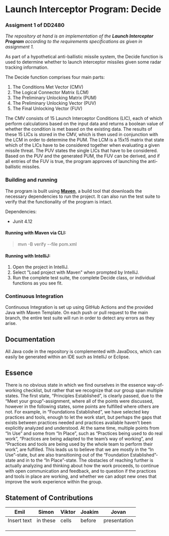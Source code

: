 # **Launch Interceptor Program: Decide**
### Assigment 1 of DD2480
*The repository at hand is an implementation of the **Launch Interceptor Program** 
according to the requirements specifications as given in assignment 1.*

As part of a hypothetical anti-ballistic missile system, the Decide function is used to determine 
whether to launch interceptor missiles given some radar tracking information.

The Decide function comprises four main parts:
1. The Conditions Met Vector (CMV)
2. The Logical Connector Matrix (LCM)
3. The Preliminary Unlocking Matrix (PUM)
4. The Preliminary Unlocking Vector (PUV)
5. The Final Unlocking Vector (FUV)

The CMV consists of 15 Launch Interceptor Conditions (LIC), each of which perform calculations based
on the input data and returns a boolean value of whether the condition is met based on the existing data.
The results of these 15 LICs is stored in the CMV, which is then used in conjunction with the LCM
in order to determine the PUM. The LCM is a 15x15 matrix that state which of the LICs have to be considered
together when evaluating a given missile threat. The PUV states the single LICs that have to be considered.
Based on the PUV and the generated PUM, the FUV can be derived,
and if all entries of the FUV is true, the program approves of launching the anti-ballistic missiles.

### Building and running
The program is built using [**Maven**](https://maven.apache.org), a build tool
that downloads the necessary dependencies to run the project. It can also run the test suite to verify that
the functionality of the program is intact.

Dependencies:
* Junit 4.12

#### Running with Maven via CLI:
>mvn -B verify --file pom.xml

#### Running with IntelliJ:
1. Open the project in IntelliJ.
2. Select "Load project with Maven" when prompted by IntelliJ. 
3. Run the complete test suite, the complete Decide class, or individual functions as you see fit.

### Continuous Integration
Continuous Integration is set up using GitHub Actions and the provided Java with Maven Template.
On each push or pull request to the main branch, the entire test suite will run in order to detect any errors as they arise.

## Documentation
All Java code in the repository is complemented with JavaDocs, which can easily be generated within an IDE such as IntelliJ or Eclipse.

## Essence
There is no obvious state in which we find ourselves in the essence way-of-working checklist, but rather that we recognize that our group span multiple states. The first state, “Principles Established”, is clearly passed, due to the “Meet your group”-assignment, where all of the points were discussed, however in the following states, some points are fulfilled where others are not. For example, in “Foundations Established”, we have selected key practices and tools, enough to let the work start, but perhaps the gaps that exists between practices needed and practices available haven’t been explicitly analyzed and understood. At the same time, multiple points from “In Use” and some from “In Place”, such as “Practices being used to do real work”, “Practices are being adapted to the team’s way of working”, and “Practices and tools are being used by the whole team to perform their work”, are fulfilled. This leads us to believe that we are mostly in the “In Use”-state, but are also transitioning out of the “Foundation Established”-state and in to the “In Place”-state. The obstacles of reaching further is actually analyzing and thinking about how the work proceeds, to continue with open communication and feedback, and to question if the practices and tools in place are working, and whether we can adopt new ones that improve the work experience within the group.

## Statement of Contributions
| Emil        | Simon    | Viktor | Joakim | Jovan        |
|-------------|----------|--------|--------|--------------|
| Insert text | in these | cells  | before | presentation |
|             |          |        |        |              |
|             |          |        |        |              |
|             |          |        |        |              |
